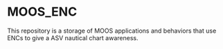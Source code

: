 # MOOS_ENC
This repository is a storage of MOOS applications and behaviors that use ENCs to give a ASV nautical chart awareness.
